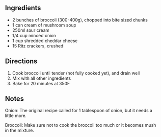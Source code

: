 ## Ingredients
- 2 bunches of broccoli (300-400g), chopped into bite sized chunks
- 1 can cream of mushroom soup
- 250ml sour cream
- 1/4 cup minced onion
- 1 cup shredded cheddar cheese
- 15 Ritz crackers, crushed

## Directions
1. Cook broccoli until tender (not fully cooked yet), and drain well
1. Mix with all other ingredients
1. Bake for 20 minutes at 350F

## Notes
Onion: The original recipe called for 1 tablespoon of onion, but it needs a little more.

Broccoli: Make sure not to cook the broccoli too much or it becomes mush in the mixture.

